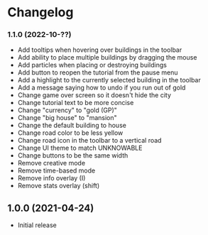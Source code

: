 # Changelog

### 1.1.0 (2022-10-??)

- Add tooltips when hovering over buildings in the toolbar
- Add ability to place multiple buildings by dragging the mouse
- Add particles when placing or destroying buildings
- Add button to reopen the tutorial from the pause menu
- Add a highlight to the currently selected building in the toolbar
- Add a message saying how to undo if you run out of gold
- Change game over screen so it doesn't hide the city
- Change tutorial text to be more concise
- Change "currency" to "gold (GP)"
- Change "big house" to "mansion"
- Change the default building to house
- Change road color to be less yellow
- Change road icon in the toolbar to a vertical road
- Change UI theme to match UNKNOWABLE
- Change buttons to be the same width
- Remove creative mode
- Remove time-based mode
- Remove info overlay (I)
- Remove stats overlay (shift)

## 1.0.0 (2021-04-24)

- Initial release
